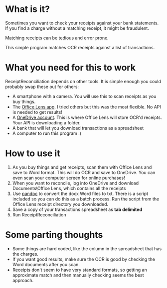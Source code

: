 # What is it?

Sometimes you want to check your receipts against your bank statements. If you find a charge without a matching receipt, it might be fraudulent.

Matching receipts can be tedious and error prone.

This simple program matches OCR receipts against a list of transactions.

# What you need for this to work

ReceiptReconciliation depends on other tools. It is simple enough you could probably swap these out for others:

- A smartphone with a camera. You will use this to scan receipts as you buy things.
- The [Office Lens app](https://www.microsoft.com/en-us/store/p/office-lens/9wzdncrfj3t8). I tried others but this was the most flexible. No API is needed to get results!
- A [OneDrive account](https://onedrive.live.com/about/en-us/). This is where Office Lens will store OCR'd receipts. Your API is downloading a folder.
- A bank that will let you download transactions as a spreadsheet
- A computer to run this program :)

# How to use it

1. As you buy things and get receipts, scan them with Office Lens and save to Word format. This will do OCR and save to OneDrive. You can even scan your computer screen for online purchases!
2. When you want to reconcile, log into OneDrive and download Documents\Office Lens, which contains all the receipts
3. Use [pandoc](https://pandoc.org/) to convert the docx Word files to txt. There is a script included so you can do this as a batch process. Run the script from the Office Lens receipt directory you downloaded.
4. Save a copy of your transactions spreadsheet as **tab delimited**
5. Run ReceiptReconciliation


# Some parting thoughts

- Some things are hard coded, like the column in the spreadsheet that has the charges.
- If you want good results, make sure the OCR is good by checking the Word documents after you scan.
- Receipts don't seem to have very standard formats, so getting an approximate match and then manually checking seems the best approach.


